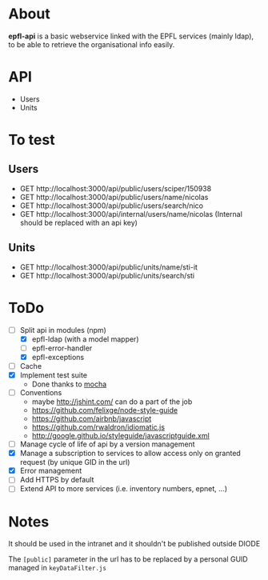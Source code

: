 ﻿# About

**epfl-api** is a basic webservice linked with the EPFL services (mainly ldap), to be able to retrieve the organisational info easily.

# API
* Users
* Units

# To test

## Users
- GET http://localhost:3000/api/public/users/sciper/150938
- GET http://localhost:3000/api/public/users/name/nicolas
- GET http://localhost:3000/api/public/users/search/nico
- GET http://localhost:3000/api/internal/users/name/nicolas (Internal should be replaced with an api key)

## Units
- GET http://localhost:3000/api/public/units/name/sti-it
- GET http://localhost:3000/api/public/units/search/sti

# ToDo
- [ ] Split api in modules (npm)
    - [x] epfl-ldap (with a model mapper)
    - [ ] epfl-error-handler
    - [x] epfl-exceptions
- [ ] Cache
- [x] Implement test suite
    - Done thanks to [mocha](https://github.com/mochajs/mocha/wiki)
- [ ] Conventions
    - maybe http://jshint.com/ can do a part of the job
    - https://github.com/felixge/node-style-guide
    - https://github.com/airbnb/javascript
    - https://github.com/rwaldron/idiomatic.js
    - http://google.github.io/styleguide/javascriptguide.xml
- [ ] Manage cycle of life of api by a version management
- [x] Manage a subscription to services to allow access only on granted request (by unique GID in the url)
- [x] Error management
- [ ] Add HTTPS by default
- [ ] Extend API to more services (i.e. inventory numbers, epnet, ...)

# Notes
It should be used in the intranet and it shouldn't be published outside DIODE

The `[public]` parameter in the url has to be replaced by a personal GUID managed in `keyDataFilter.js`
